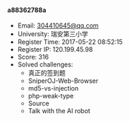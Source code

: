 #### a88362788a  

* Email: 304410645@qq.com  
* University: 瑞安第三小学  
* Register Time: 2017-05-22 08:52:15  
* Register IP: 120.199.45.98  
* Score: 316  
* Solved challenges: 
  * 真正的签到题  
  * SniperOJ-Web-Browser  
  * md5-vs-injection  
  * php-weak-type  
  * Source  
  * Talk with the AI robot  
